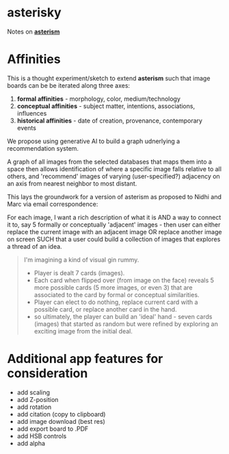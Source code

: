 # asterisky

Notes on [**asterism**](https://asterism.neetocode.com/site/nidhi-singh-rathore/01JZP27CXXVNVJSP67HKQCJMKD)

# Affinities
This is a thought experiment/sketch to extend **asterism** such that image boards can be be iterated along three axes:
1. **formal affinities** - morphology, color, medium/technology
2. **conceptual affinities** - subject matter, intentions, associations, influences
3. **historical affinities** - date of creation, provenance, contemporary events

We propose using generative AI to build a graph udnerlying a recommendation system.

A graph of all images from the selected databases that maps them into a space then allows identification of where a specific image falls relative to all others, and 'recommend' images of varying (user-specified?) adjacency on an axis from nearest neighbor to most distant.

This lays the groundwork for a version of asterism as proposed to Nidhi and Marc via email correspondence:

For each image, I want a rich description of what it is AND a way to connect it to, say 5 formally or conceptually 'adjacent' images - then user can either replace the current image with an adjacent image OR replace another image on screen SUCH that a user could build a collection of images that explores a thread of an idea.

> I'm imagining a kind of visual gin rummy.
> + Player is dealt 7 cards (images).
> + Each card when flipped over (from image on the face) reveals 5 more possible cards (5 more images, or even 3) that are associated to the card by formal or conceptual similarities.
> + Player can elect to do nothing, replace current card with a possible card, or replace another card in the hand.
> + so ultimately, the player can build an 'ideal' hand - seven cards (images) that started as random but were refined by exploring an exciting image from the initial deal.

# Additional app features for consideration
+ add scaling
+ add Z-position
+ add rotation
+ add citation (copy to clipboard)
+ add image download (best res)
+ add export board to .PDF
+ add HSB controls
+ add alpha

